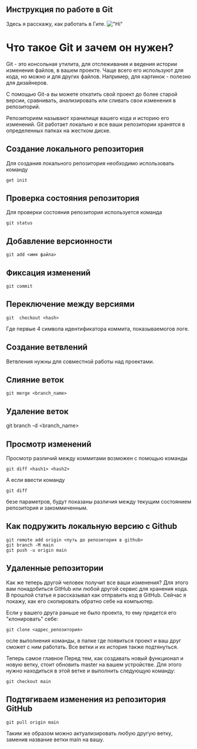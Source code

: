 ## Инструкция по работе в Git

Здесь я расскажу, как работать в Гите.
!["Hi"](1.jpg)

# Что такое Git и зачем он нужен?

Git - это консольная утилита, для отслеживания и ведения истории изменения файлов, в вашем проекте. Чаще всего его используют для кода, но можно и для других файлов. Например, для картинок - полезно для дизайнеров.

С помощью Git-a вы можете откатить свой проект до более старой версии, сравнивать, анализировать или сливать свои изменения в репозиторий.

Репозиторием называют хранилище вашего кода и историю его изменений. Git работает локально и все ваши репозитории хранятся в определенных папках на жестком диске.

## Создание локального репозитория

Для создания локального репозитория необходимо использовать команду

    get init

## Проверка состояния репозитория

Для проверки состояния репозитория используется команда

    git status

## Добавление версионности

    git add <имя файла>

## Фиксация изменений

    git commit

## Переключение между версиями

    git  checkout <hash>

Где <hash> первые 4 символа идентификатора коммита, показываемогов логе.

## Создание ветвлений

Ветвления нужны для совместной работы над проектами.

## Слияние веток

    git merge <branch_name>

## Удаление веток

git branch -d <branch_name>

## Просмотр изменений 

Просмотр различий между коммитами возможен с помощью команды

    git diff <hash1> <hash2>

А если ввести команду

    git diff 

безе параметров, будут показаны различия между текущим состоянием репозитория и закоммиченным.


## Как подружить локальную версию с Github

    git remote add origin <путь до репозитория в github>
    git branch -M main
    git push -u origin main


## Удаленные репозитории

Как же теперь другой человек получит все ваши изменения?
Для этого вам понадобиться GitHub или любой другой сервис для хранения кода. В прошлой статье я рассказывал как отправить код в GitHub. Сейчас я покажу, как его скопировать обратно себе на компьютер.

Если у вашего друга раньше не было проекта, то ему придется его "клонировать" себе:

    git clone <адрес_репозитория>

осле выполнения команды, в папке где появиться проект и ваш друг сможет с ним работать. Все ветки и их история также подтянуться.

Теперь самое главное
Перед тем, как создавать новый функционал и новую ветку, стоит обновить master на вашем устройстве. Для этого нужно находиться в этой ветке и выполнить следующую команду:


    git checkout main

## Подтягиваем изменения из репозитория GitHub

    git pull origin main
Таким же образом можно актуализировать любую другую ветку, заменив название ветки main на вашу.